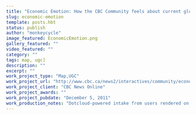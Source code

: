 ```yaml
---
title: "Economic Emotion: How the CBC Community feels about current global economics"
slug: economic-emotion
template: posts.hbt
status: publish
author: "monkeycycle"
image_featured: EconomicEmotion.png
gallery_featured: ""
video_featured: ""
category: ""
tags: map, ugc]
description: ""
excerpt: ""
work_project_type: "Map,UGC"
work_project_url: "http://www.cbc.ca/news2/interactives/community/economic-emotion/"
work_project_client: "CBC News Online"
work_project_awards: ""
work_project_pubdate: "December 5, 2011"
work_production_notes: "Dotcloud-powered intake from users rendered on a Google Map."
---
```

